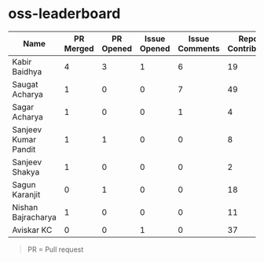 # oss-leaderboard

| Name                 | PR Merged | PR Opened | Issue Opened | Issue Comments | Repos Contributed |
| -------------------- | --------- | --------- | ------------ | -------------- | ----------------- |
| Kabir Baidhya        | 4         | 3         | 1            | 6              | 19                |
| Saugat Acharya       | 1         | 0         | 0            | 7              | 49                |
| Sagar Acharya        | 1         | 0         | 0            | 1              | 4                 |
| Sanjeev Kumar Pandit | 1         | 1         | 0            | 0              | 8                 |
| Sanjeev Shakya       | 1         | 0         | 0            | 0              | 2                 |
| Sagun Karanjit       | 0         | 1         | 0            | 0              | 18                |
| Nishan Bajracharya   | 1         | 0         | 0            | 0              | 11                |
| Aviskar KC           | 0         | 0         | 1            | 0              | 37                |

> PR = Pull request
